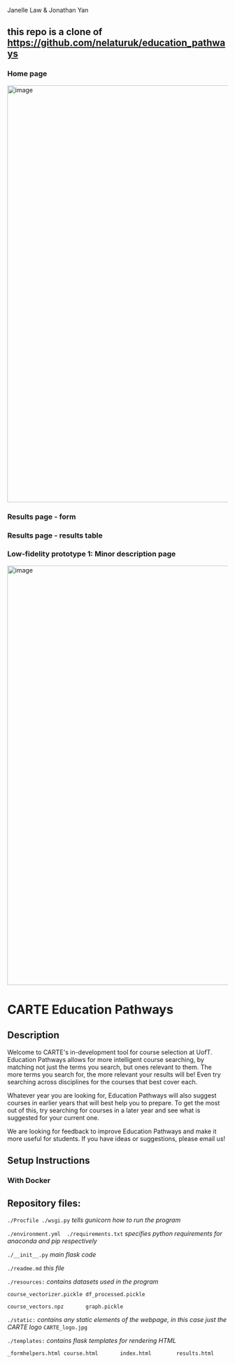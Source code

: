 Janelle Law & Jonathan Yan
## this repo is a clone of https://github.com/nelaturuk/education_pathways

### Home page
<img width="954" alt="image" src="https://user-images.githubusercontent.com/46268176/196266372-753e1986-e13c-4188-b195-3c5e5794c7e5.png">

### Results page - form

### Results page - results table

### Low-fidelity prototype 1: Minor description page
<img width="960" alt="image" src="https://user-images.githubusercontent.com/46268176/196266013-5d77281a-9ded-4aa5-b503-902195be0706.png">

# CARTE Education Pathways

## Description
Welcome to CARTE's in-development tool for course selection at UofT. Education Pathways allows for more intelligent course searching, by matching not just the terms you search, but ones relevant to them. The more terms you search for, the more relevant your results will be! Even try searching across disciplines for the courses that best cover each.

Whatever year you are looking for, Education Pathways will also suggest courses in earlier years that will best help you to prepare. To get the most out of this, try searching for courses in a later year and see what is suggested for your current one.

We are looking for feedback to improve Education Pathways and make it more useful for students. If you have ideas or suggestions, please email us!

## Setup Instructions

### With Docker



## Repository files:

`./Procfile ./wsgi.py` *tells gunicorn how to run the program*

`./environment.yml  ./requirements.txt` *specifies python requirements for anaconda and pip respectively*

`./__init__.py` *main flask code*

`./readme.md` *this file*

`./resources:` *contains datasets used in the program*

`course_vectorizer.pickle df_processed.pickle`

`course_vectors.npz       graph.pickle`

`./static:` *contains any static elements of the webpage, in this case just the CARTE logo*
`CARTE_logo.jpg`

`./templates:` *contains flask templates for rendering HTML*

`_formhelpers.html course.html       index.html        results.html`
